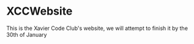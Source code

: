 # XCCWebsite

This is the Xavier Code Club's website, we will attempt to finish it by the 30th of January
